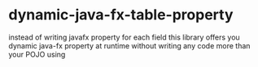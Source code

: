 # dynamic-java-fx-table-property
instead of writing javafx property for each field this library offers you dynamic java-fx property at runtime without writing any code more than your POJO using 
